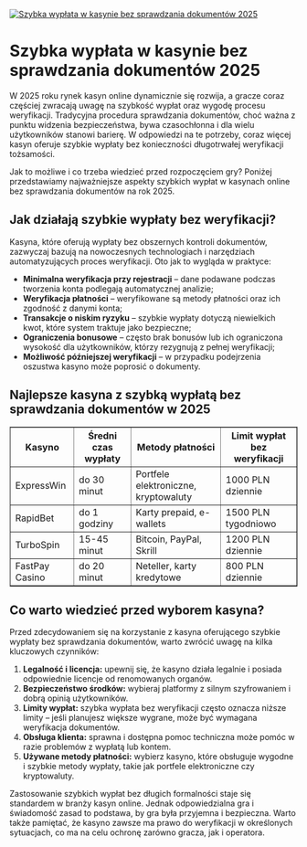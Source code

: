 [![Szybka wypłata w kasynie bez sprawdzania dokumentów 2025](https://123-caf.pages.dev/gitsignup.png)](https://vrmoo.ru/Bt82HjjY)

<h1>Szybka wypłata w kasynie bez sprawdzania dokumentów 2025</h1> <p>W 2025 roku rynek kasyn online dynamicznie się rozwija, a gracze coraz częściej zwracają uwagę na szybkość wypłat oraz wygodę procesu weryfikacji. Tradycyjna procedura sprawdzania dokumentów, choć ważna z punktu widzenia bezpieczeństwa, bywa czasochłonna i dla wielu użytkowników stanowi barierę. W odpowiedzi na te potrzeby, coraz więcej kasyn oferuje szybkie wypłaty bez konieczności długotrwałej weryfikacji tożsamości.</p> <p>Jak to możliwe i co trzeba wiedzieć przed rozpoczęciem gry? Poniżej przedstawiamy najważniejsze aspekty szybkich wypłat w kasynach online bez sprawdzania dokumentów na rok 2025.</p>  <h2>Jak działają szybkie wypłaty bez weryfikacji?</h2> <p>Kasyna, które oferują wypłaty bez obszernych kontroli dokumentów, zazwyczaj bazują na nowoczesnych technologiach i narzędziach automatyzujących proces weryfikacji. Oto jak to wygląda w praktyce:</p> <ul>   <li><strong>Minimalna weryfikacja przy rejestracji</strong> – dane podawane podczas tworzenia konta podlegają automatycznej analizie;</li>   <li><strong>Weryfikacja płatności</strong> – weryfikowane są metody płatności oraz ich zgodność z danymi konta;</li>   <li><strong>Transakcje o niskim ryzyku</strong> – szybkie wypłaty dotyczą niewielkich kwot, które system traktuje jako bezpieczne;</li>   <li><strong>Ograniczenia bonusowe</strong> – często brak bonusów lub ich ograniczona wysokość dla użytkowników, którzy rezygnują z pełnej weryfikacji;</li>   <li><strong>Możliwość późniejszej weryfikacji</strong> – w przypadku podejrzenia oszustwa kasyno może poprosić o dokumenty.</li> </ul>  <h2>Najlepsze kasyna z szybką wypłatą bez sprawdzania dokumentów w 2025</h2> <table border="1" cellpadding="8" cellspacing="0">   <thead>     <tr>       <th>Kasyno</th>       <th>Średni czas wypłaty</th>       <th>Metody płatności</th>       <th>Limit wypłat bez weryfikacji</th>     </tr>   </thead>   <tbody>     <tr>       <td>ExpressWin</td>       <td>do 30 minut</td>       <td>Portfele elektroniczne, kryptowaluty</td>       <td>1000 PLN dziennie</td>     </tr>     <tr>       <td>RapidBet</td>       <td>do 1 godziny</td>       <td>Karty prepaid, e-wallets</td>       <td>1500 PLN tygodniowo</td>     </tr>     <tr>       <td>TurboSpin</td>       <td>15-45 minut</td>       <td>Bitcoin, PayPal, Skrill</td>       <td>1200 PLN dziennie</td>     </tr>     <tr>       <td>FastPay Casino</td>       <td>do 20 minut</td>       <td>Neteller, karty kredytowe</td>       <td>800 PLN dziennie</td>     </tr>   </tbody> </table>  <h2>Co warto wiedzieć przed wyborem kasyna?</h2> <p>Przed zdecydowaniem się na korzystanie z kasyna oferującego szybkie wypłaty bez sprawdzania dokumentów, warto zwrócić uwagę na kilka kluczowych czynników:</p> <ol>   <li><strong>Legalność i licencja:</strong> upewnij się, że kasyno działa legalnie i posiada odpowiednie licencje od renomowanych organów.</li>   <li><strong>Bezpieczeństwo środków:</strong> wybieraj platformy z silnym szyfrowaniem i dobrą opinią użytkowników.</li>   <li><strong>Limity wypłat:</strong> szybka wypłata bez weryfikacji często oznacza niższe limity – jeśli planujesz większe wygrane, może być wymagana weryfikacja dokumentów.</li>   <li><strong>Obsługa klienta:</strong> sprawna i dostępna pomoc techniczna może pomóc w razie problemów z wypłatą lub kontem.</li>   <li><strong>Używane metody płatności:</strong> wybierz kasyno, które obsługuje wygodne i szybkie metody wypłaty, takie jak portfele elektroniczne czy kryptowaluty.</li> </ol>  <p>Zastosowanie szybkich wypłat bez długich formalności staje się standardem w branży kasyn online. Jednak odpowiedzialna gra i świadomość zasad to podstawa, by gra była przyjemna i bezpieczna. Warto także pamiętać, że kasyno zawsze ma prawo do weryfikacji w określonych sytuacjach, co ma na celu ochronę zarówno gracza, jak i operatora.</p>